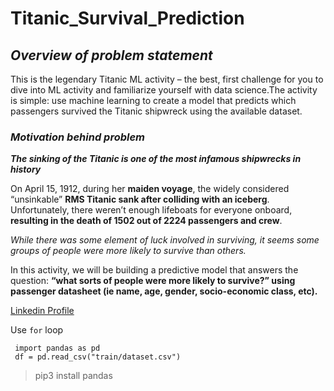 # Titanic_Survival_Prediction

## _Overview of problem statement_
  This is the legendary Titanic ML activity – the best, first challenge for you to dive into ML activity and familiarize yourself with data science.The activity is simple: use machine learning to create a model that predicts which passengers survived the Titanic shipwreck using the available dataset.

### _Motivation behind problem_
**_The sinking of the Titanic is one of the most infamous shipwrecks in history_**
  
  On April 15, 1912, during her **maiden voyage**, the widely considered “unsinkable” **RMS Titanic sank after colliding with an iceberg**. Unfortunately, there weren’t enough lifeboats for everyone onboard, **resulting in the death of 1502 out of 2224 passengers and crew**.

_While there was some element of luck involved in surviving, it seems some groups of people were more likely to survive than others._

In this activity, we will be building a predictive model that answers the question: 
        **“what sorts of people were more likely to survive?” using passenger datasheet (ie name, age, gender, socio-economic class, etc).**
  

  


[Linkedin Profile](https://www.linkedin.com/in/ilankhatir-elangovan-a55084145 "Linkdein Profile")

Use ```for``` loop
  ```Python3
   import pandas as pd
   df = pd.read_csv("train/dataset.csv")
   ```

>pip3 install pandas

